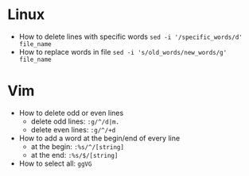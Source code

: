 # Linux
* How to delete lines with specific words
`sed -i '/specific_words/d' file_name`
* How to replace words in file
`sed -i 's/old_words/new_words/g' file_name`
# Vim
* How to delete odd or even lines
  * delete odd lines:
`:g/^/d|m.`
  * delete even lines:
`:g/^/+d`
* How to add a word at the begin/end of every line
  * at the begin:
`:%s/^/[string]`
  * at the end:
`:%s/$/[string]`
* How to select all:
`ggVG`
